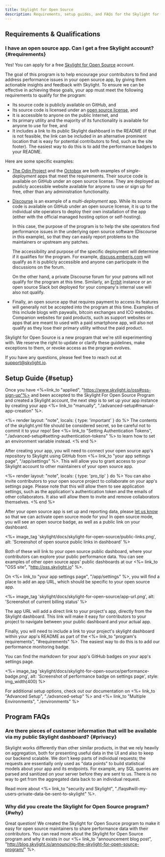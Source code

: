 ```yaml
---
title: Skylight for Open Source
description: Requirements, setup guides, and FAQs for the Skylight for Open Source Program.
---
```


## Requirements & Qualifications

### I have an open source app. Can I get a free Skylight account? {#requirements}

Yes! You can apply for a free [Skylight for Open Source][skylight-for-oss] account.

The goal of this program is to help encourage your contributors to find and address performance issues in your open source app, by giving them actionable insights and feedback with Skylight. To ensure we can be effective in achieving these goals, your app must meet the following requirements to qualify for the program:

- Its source code is publicly available on GitHub, and
- Its source code is licensed under an [open source license][oss-license], and
- It is accessible to anyone on the public Internet, and
- Its primary utility and the majority of its functionality is available for anyone to use for free, and
- It includes a link to its public Skylight dashboard in the README (if that is not feasible, the link can be included in an alternative prominent location that is easy for potential contributors to find, such as the site footer). The easiest way to do this is to add the performance badges to your README.

Here are some specific examples:

- [The Odin Project][odin] and the [Octobox][octobox] are both examples of _single-deployment_ apps that meet the requirements. Their source code is available on GitHub under an open source license. They are deployed as publicly accessible website available for anyone to use or sign up for free, other than any administration functionality.

- [Discourse][discourse] is an example of a _multi-deployment_ app. While its source code is available on GitHub under an open source license, it is up to the individual site operators to deploy their own installation of the app (either with the official managed hosting option or self-hosting).

  In this case, the purpose of the program is to help the site operators find performance issues in the underlying open source software (Discourse in this example), so that they can easily report problems to the maintainers or upstream any patches.

  The accessibility and purpose of the specific deployment will determine if it qualifies for the program. For example, [discuss.emberjs.com](https://discuss.emberjs.com) will qualify as it is publicly accessible and anyone can participate in the discussions on the forum.

  On the other hand, a private Discourse forum for your patrons will not qualify for the program at this time. Similarly, an [Errbit][errbit] instance or an open source Slack bot deployed for your company's internal use will also not qualify.

- Finally, an open source app that requires payment to access its features will generally not be accepted into the program at this time. Examples of this include blogs with paywalls, bitcoin exchanges and ICO websites. Companion websites for paid products, such as support websites or apps that are meant to used with a paid smartphone app, will also not qualify as they lose their primary utility without the paid product.

Skylight for Open Source is a new program that we're still experimenting with. We reserve the right to update or clarify these guidelines, make exceptions to them, or revoke access as the program evolves.

If you have any questions, please feel free to reach out at [support@skylight.io](mailto:support@skylight.io).

[skylight-for-oss]: https://www.skylight.io/oss
[oss-license]: https://opensource.org/licenses/alphabetical
[odin]: https://www.theodinproject.com/
[octobox]: https://octobox.io/
[discourse]: https://www.discourse.org/
[errbit]: https://github.com/errbit/errbit

## Setup Guide {#setup}

Once you have <%=link_to "applied", "https://www.skylight.io/oss#oss-sign-up"%> and been accepted to the Skylight For Open Source Program and created a Skylight account, the next step is to set up your app instance by creating your app <%= link_to "manually", "./advanced-setup#manual-app-creation" %>.

<%= render layout: "note", locals: { type: 'important' } do %>
The contents of the skylight.yml file should be considered secret, so be careful not to commit it to your repo! See <%= link_to "Setting Authentication Tokens", "./advanced-setup#setting-authentication-tokens" %> to learn how to set an environment variable instead.
<% end %>

After creating your app, you will need to connect your open source app's repository to Skylight using GitHub from <%= link_to "your app settings page", "/app/settings" %>. This will allow you to  grant access to your Skylight account to other maintainers of your open source app.

<%= render layout: "note", locals: { type: 'pro_tip' } do %>
  You can also invite contributors to your open source project to collaborate on your app's settings page. Please note that this will allow them to see application settings, such as the application's authentication token and the emails of other collaborators. It also will allow them to invite and remove collaborators themselves.
<% end %>

After your open source app is set up and reporting data, please [let us know](mailto:support@skylight.io) so that we can activate open source mode for you! In open source mode, you will see an open source badge, as well as a public link on your dashboard.

<%= image_tag 'skylight/docs/skylight-for-open-source/public-links.png', alt: 'Screenshot of open source public links in dashboard' %>

Both of these will link to your open source public dashboard, where your contributors can explore your public performance data. You can see examples of other open source apps' public dashboards at our <%= link_to "OSS site", "http://oss.skylight.io" %>.

On <%= link_to "your app settings page", "/app/settings" %>, you will find a place to add an app URL, which should be specific to your open source app.

<%= image_tag 'skylight/docs/skylight-for-open-source/app-url.png', alt: 'Screenshot of current billing status' %>

The app URL will add a direct link to your project's app, directly from the Skylight dashboard. This link will make it easy for contributors to your project to navigate between your public dashboard and your actual app.

Finally, you will need to include a link to your project's skylight dashboard within your app's README as part of the <%= link_to "program's requirements", "#requirements" %>. The easiest way to do this is to add our performance monitoring badge.

You can find the markdown for your app's GitHub badges on your app's settings page.

<%= image_tag 'skylight/docs/skylight-for-open-source/performance-badge.png', alt: 'Screenshot of performance badge on settings page', style: img_width(400) %>

For additional setup options, check out our documentation on <%= link_to "Advanced Setup", "./advanced-setup" %> and <%= link_to "Multiple Environments", "./environments" %>

## Program FAQs

### Are there pieces of customer information that will be available via my public Skylight dashboard? {#privacy}

Skylight works differently than other similar products, in that we rely heavily on aggregation, both for presenting useful data in the UI and also to keep our backend scalable. We don't keep parts of individual requests; the requests are essentially only used as "data points" to build statistical models about your app and its endpoints. For example, any SQL queries are parsed and sanitized on your server before they are sent to us. There is no way to get from the aggregated data back to an individual request.

Read more about <%= link_to "security and Skylight", "./faqs#will-my-users-private-data-be-sent-to-skylight" %>.

### Why did you create the Skylight for Open Source program? {#why}

Great question! We created the Skylight for Open Source program to make it easy for open source maintainers to share performance data with their contributors. You can read more about the Skylight for Open Source program and why it exists in our <%= link_to "announcement blog post", "http://blog.skylight.io/announcing-the-skylight-for-open-source-program/" %>.
